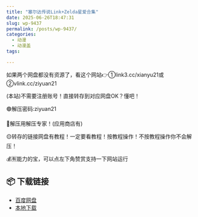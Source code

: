 ```yaml
---
title: "塞尔达传说Link+Zelda星爱合集"
date: 2025-06-26T18:47:31
slug: wp-9437
permalink: /posts/wp-9437/
categories:
  - 动漫
  - 动漫盖
tags:

---
```


如果两个网盘都没有资源了，看这个网站👉①link3.cc/xianyu21或②vlink.cc/ziyuan21

(本站)不需要注册账号！直接转存到对应网盘OK？懂吧！

🟢解压密码:ziyuan21

🔵解压用解压专家！(应用商店有)

🟡转存的链接网盘有教程！一定要看教程！按教程操作！不按教程操作你不会解压！

💰🈶能力的宝，可以点左下角赞赏支持一下网站运行

## 📦 下载链接
- [百度网盘](https://blziyuan21.com/pay-download/9437?key=887128089b&down_id=0)
- [本地下载](https://blziyuan21.com/pay-download/9437?key=887128089b&down_id=1)

